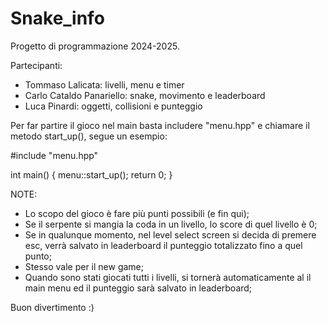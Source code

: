 # Snake_info
Progetto di programmazione 2024-2025.

Partecipanti:
- Tommaso Lalicata: livelli, menu e timer
- Carlo Cataldo Panariello: snake, movimento e leaderboard
- Luca Pinardi: oggetti, collisioni e punteggio

Per far partire il gioco nel main basta includere "menu.hpp" e chiamare il metodo start_up(), segue un esempio:

#include "menu.hpp"

int main() {
    menu::start_up();
    return 0;
}

NOTE:
- Lo scopo del gioco è fare più punti possibili (e fin qui);
- Se il serpente si mangia la coda in un livello, lo score di quel livello è 0;
- Se in qualunque momento, nel level select screen si decida di premere esc, verrà salvato in leaderboard il punteggio
  totalizzato fino a quel punto;
- Stesso vale per il new game;
- Quando sono stati giocati tutti i livelli, si tornerà automaticamente al il main menu ed il punteggio sarà salvato in leaderboard;


Buon divertimento :)
